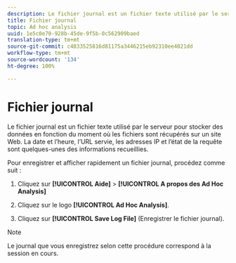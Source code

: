 ```yaml
---
description: Le fichier journal est un fichier texte utilisé par le serveur pour stocker des données en fonction du moment où les fichiers sont récupérés sur un site Web. La date et l’heure, l’URL servie, les adresses IP et l’état de la requête sont quelques-unes des informations recueillies.
title: Fichier journal
topic: Ad hoc analysis
uuid: 1e5c0e70-928b-45de-9f5b-0c562909baed
translation-type: tm+mt
source-git-commit: c4833525816d81175a3446215eb92310ee4021dd
workflow-type: tm+mt
source-wordcount: '134'
ht-degree: 100%

---
```



# Fichier journal

Le fichier journal est un fichier texte utilisé par le serveur pour stocker des données en fonction du moment où les fichiers sont récupérés sur un site Web. La date et l’heure, l’URL servie, les adresses IP et l’état de la requête sont quelques-unes des informations recueillies.

Pour enregistrer et afficher rapidement un fichier journal, procédez comme suit :

1. Cliquez sur **[!UICONTROL Aide]** > **[!UICONTROL A propos des Ad Hoc Analysis]**

1. Cliquez sur le logo **[!UICONTROL Ad Hoc Analysis]**.
1. Cliquez sur **[!UICONTROL Save Log File]** (Enregistrer le fichier journal).

>[!NOTE]
>
>Le journal que vous enregistrez selon cette procédure correspond à la session en cours.

